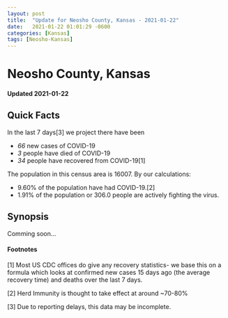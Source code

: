 ```yaml
---
layout: post
title:  "Update for Neosho County, Kansas - 2021-01-22"
date:   2021-01-22 01:01:29 -0600
categories: [Kansas]
tags: [Neosho-Kansas]
---
```


# Neosho County, Kansas
#### Updated 2021-01-22

## Quick Facts

In the last 7 days[3] we project there have been
- *66* new cases of COVID-19
- *3* people have died of COVID-19
- *34* people have recovered from COVID-19[1]

The population in this census area is 16007. By our calculations:
- 9.60% of the population have had COVID-19.[2]
- 1.91% of the population or 306.0 people are actively fighting the virus.

## Synopsis

Comming soon...


#### Footnotes

[1] Most US CDC offices do give any recovery statistics- we base this on a formula which looks at confirmed new cases
15 days ago (the average recovery time) and deaths over the last 7 days.

[2] Herd Immunity is thought to take effect at around ~70-80%

[3] Due to reporting delays, this data may be incomplete.
 
    